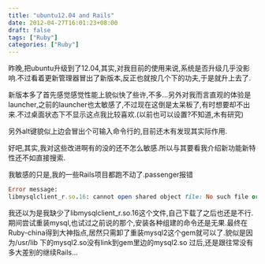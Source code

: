 ```yaml
---
title: "ubuntu12.04 and Rails"
date: 2012-04-27T16:01:23+08:00
draft: false
tags: ["Ruby"]
categories: ["Ruby"]
---
```


昨晚,把ubuntu升级到了12.04,其实,对我目前的使用来说,系统是否升级几乎没影响.不过看着更新管理器冒出了新版本,反正也就按几个下的功夫,于是就升上去了.

新版本多了首先感觉感觉性能上貌似快了些许,不多...另外对我而言直观的体验是launcher,之前的launcher也太敏感了,不过现在这倒是太呆板了,有时想要却不出来.不过桌面状态下不显示这点我比较喜欢.(以前也可以设置?不知道,木有研究)

另外alt键貌似上边会冒出个可输入命令行的,目前还木有发现其实际作用.

好吧,其实,我对这些改进啊有的没的还不怎么敏感.所以与其要看我介绍新功能新特性还不如直接搜索.

我敏感的只是,我的一些Rails项目都跑不动了.passenger报错

```ruby
Error message:
libmysqlclient_r.so.16: cannot open shared object file: No such file or directory - /home/xguox/.rvm/gems/Ruby-1.9.2-p290@Rails/gems/mysql2-0.3.11/lib/mysql2/mysql2.so
```

我还以为是我缺少了libmysqlclient_r.so.16这个文件,自己下载了之后也还是不行.期间尝试重装mysql,也试过之前说的那个,安装各种组建的命令还是无果.最终在Ruby-china得到大神指点,居然只需卸了重装mysql2这个gem就可以了.貌似是因为/usr/lib 下的mysql2.so没有link到gem里边的mysql2.so
过后,还是跟往常没有多大差别的继续Rails...